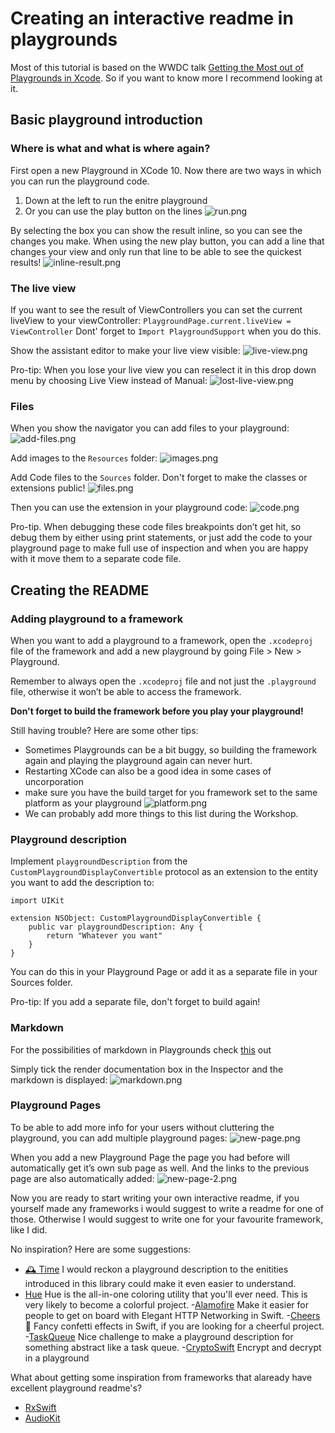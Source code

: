 # Creating an interactive readme in playgrounds
Most of this tutorial is based on the WWDC talk [Getting the Most out of Playgrounds in Xcode](https://developer.apple.com/videos/play/wwdc2018/402/). So if you want to know more I recommend looking at it.

## Basic playground introduction

### Where is what and what is where again?
First open a new Playground in XCode 10. Now there are two ways in which you can run the playground code. 
1.  Down at the left to run the enitre playground
2. Or you can use the play button on the lines
![run.png](run.png)


By selecting the box you can show the result inline, so you can see the changes you make. When using the new play button, you can add a line that changes your view and only run that line to be able to see the quickest results!
![inline-result.png](inline-result.png)

### The live view
If you want to see the result of ViewControllers you can set the current liveView to your viewController:
`PlaygroundPage.current.liveView = ViewController`
Dont' forget to `Import PlaygroundSupport` when you do this.

Show the assistant editor to make your live view visible:
![live-view.png](live-view.png)

Pro-tip: When you lose your live view you can reselect it in this drop down menu by choosing Live View instead of Manual:
![lost-live-view.png](lost-live-view.png)

### Files
When you show the navigator you can add files to your playground:
![add-files.png](add-files.png)

Add images to the `Resources` folder:
![images.png](images.png)

Add Code files to the `Sources` folder. Don't forget to make the classes or extensions public!
![files.png](files.png)

Then you can use the extension in your playground code:
![code.png](code.png)

Pro-tip. When debugging these code files breakpoints don’t get hit, so debug them by either using print statements, or just add the code to your playground page to make full use of inspection and when you are happy with it move them to a separate code file.

## Creating the README

### Adding playground to a framework

When you want to add a playground to a framework, open the `.xcodeproj` file of the framework and add a new playground by going File > New > Playground.

Remember to always open the  `.xcodeproj`  file and not just the `.playground` file, otherwise it won’t be able to access the framework.

**Don't forget to build the framework before you play your playground!**

Still having trouble? Here are some other tips:
- Sometimes Playgrounds can be a bit buggy, so building the framework again and playing the playground again can never hurt. 
- Restarting XCode can also be a good idea in some cases of uncorporation
- make sure you have the build target for you framework set to the same platform as your playground
![platform.png](platform.png)
- We can probably add more things to this list during the Workshop.

### Playground description

Implement `playgroundDescription` from the `CustomPlaygroundDisplayConvertible` protocol as an extension to the entity you want to add the description to:

```
import UIKit

extension NSObject: CustomPlaygroundDisplayConvertible {
    public var playgroundDescription: Any {
        return "Whatever you want"
    }
}
```
You can do this in your Playground Page or add it as a separate file in your Sources folder.

Pro-tip: If you add a separate file, don't forget to build again!

### Markdown

For the possibilities of markdown in Playgrounds check [this](https://developer.apple.com/library/archive/documentation/Xcode/Reference/xcode_markup_formatting_ref/index.html) out

Simply tick the render documentation box in the Inspector and the markdown is displayed:
![markdown.png](markdown.png)

### Playground Pages

To be able to add more info for your users without cluttering the playground, you can add multiple playground pages:
![new-page.png](new-page.png)

When you add a new Playground Page the page you had before will automatically get it’s own sub page as well. And the links to the previous page are also automatically added:
![new-page-2.png](new-page-2.png)

Now you are ready to start writing your own interactive readme, if you yourself made any frameworks i would suggest to write a readme for one of those. Otherwise I would suggest to write one for your favourite framework, like I did. 

No inspiration? Here are some suggestions:
- [🕰 Time](https://github.com/dreymonde/Time?utm_source=mybridge&utm_medium=blog&utm_campaign=read_more) I would reckon a playground description to the enitities introduced in this library could make it even easier to understand.
- [Hue](https://github.com/hyperoslo/Hue) Hue is the all-in-one coloring utility that you'll ever need. This is very likely to become a colorful project.
-[Alamofire](https://github.com/Alamofire/Alamofire) Make it easier for people to get on board with Elegant HTTP Networking in Swift.
-[Cheers](https://github.com/hyperoslo/Cheers) 🎊 Fancy confetti effects in Swift, if you are looking for a cheerful project.
-[TaskQueue](https://github.com/icanzilb/TaskQueue) Nice challenge to make a playground description for something abstract like a task queue.
-[CryptoSwift](https://github.com/krzyzanowskim/CryptoSwift) Encrypt and decrypt in a playground

What about getting some inspiration from frameworks that alaready have excellent playground readme's?
- [RxSwift](https://github.com/ReactiveX/RxSwift/blob/master/Documentation/GettingStarted.md#playgrounds) 
- [AudioKit](https://github.com/audiokit/AudioKit) 





